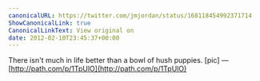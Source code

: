 ```yaml
---
canonicalURL: https://twitter.com/jmjordan/status/168118454992371714
ShowCanonicalLink: true
CanonicalLinkText: View original on
date: 2012-02-10T23:45:37+00:00
---
```

There isn't much in life better than a bowl of hush puppies. [pic] — [http://path.com/p/1TpUlO](http://path.com/p/1TpUlO)